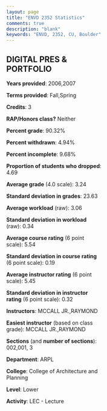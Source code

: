 ```yaml
---
layout: page
title: "ENVD 2352 Statistics"
comments: true
description: "blank"
keywords: "ENVD, 2352, CU, Boulder"
--- 
```

<head>
<script src="https://ajax.googleapis.com/ajax/libs/jquery/2.1.3/jquery.min.js"></script>
<script src="https://dl.dropboxusercontent.com/s/pc42nxpaw1ea4o9/highcharts.js?dl=0"></script>
<!-- <script src="../assets/js/highcharts.js"></script> -->
<style type="text/css">@font-face {
	font-family: "Bebas Neue";
	src: url(https://www.filehosting.org/file/details/544349/BebasNeue%20Regular.otf) format("opentype");
	}
	h1.Bebas { 
		font-family: "Bebas Neue", Verdana, Tahoma;
	}
</style>
</head>
<body>
	<div id="container" style="float: right; width: 45%; height: 88%; margin-left: 2.5%; margin-right: 2.5%;"></div>
	<script language="JavaScript">
		$(document).ready(function() {
		var chart = {type: 'column'};
		var title = {text: 'Grade Distribution'};
		var xAxis = {categories: ['A','B','C','D','F'],crosshair: true};
		var yAxis = {min: 0,title: {text: 'Percentage'}};
		var tooltip = {headerFormat: '<center><b><span style="font-size:20px">{point.key}</span></b></center>',
		               pointFormat: '<td style="padding:0"><b>{point.y:.1f}%</b></td>',
		               footerFormat: '</table>',shared: true,useHTML: true};
		var plotOptions = {column: {pointPadding: 0.0,borderWidth: 0}};  
		var credits = {enabled: false};var series= [{name: 'Percent',data: [53.7,35.19,3.7,0.0,7.41,]}];
		var json = {};
		json.chart = chart;
		json.title = title;
		json.tooltip = tooltip;
		json.xAxis = xAxis;
		json.yAxis = yAxis;  
		json.series = series;
		json.plotOptions = plotOptions;  
		json.credits = credits;
		$('#container').highcharts(json);
	});
	</script>
</body>
			   
## DIGITAL PRES & PORTFOLIO

**Years provided**: 2006,2007

**Terms provided**: Fall,Spring

**Credits**: 3

**RAP/Honors class?** Neither

**Percent grade**: 90.32%

**Percent withdrawn**: 4.94%

**Percent incomplete**: 9.68%

**Proportion of students who dropped**: 4.69

**Average grade** (4.0 scale): 3.24

**Standard deviation in grades**: 23.63

**Average workload** (raw): 3.06

**Standard deviation in workload** (raw): 0.34

**Average course rating** (6 point scale): 5.54

**Standard deviation in course rating** (6 point scale): 0.19

**Average instructor rating** (6 point scale): 5.45

**Standard deviation in instructor rating** (6 point scale): 0.32

**Instructors**: MCCALL JR.,RAYMOND

**Easiest instructor** (based on class grade): MCCALL JR.,RAYMOND

**Sections** (and **number of sections**): 002,001, 3

**Department**: ARPL

**College**: College of Architecture and Planning

**Level**: Lower

**Activity**: LEC - Lecture